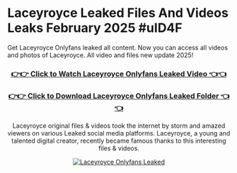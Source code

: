 # Laceyroyce Leaked Files And Videos Leaks February 2025 #uID4F

Get Laceyroyce Onlyfans leaked all content. Now you can access all videos and photos of Laceyroyce. All video and files new update 2025!
<div align="center" title="Laceyroyce Onlyfans Leaked">
  
### [👉👉 Click to Watch Laceyroyce Onlyfans Leaked Video 👈👈](https://links2leaks.com?utm_source=laceyroyce&utm_medium=gitfeb)  
### [👉👉 Click to Download Laceyroyce Onlyfans Leaked Folder 👈👈](https://links2leaks.com?utm_source=laceyroyce&utm_medium=gitfeb)  

Laceyroyce original files & videos took the internet by storm and amazed viewers on various Leaked social media platforms. Laceyroyce, a young and talented digital creator, recently became famous thanks to this interesting files & videos.

[![Laceyroyce Onlyfans Leaked](https://i.ibb.co/93hzkbrt/l2l.gif)](https://links2leaks.com?utm_source=laceyroyce&utm_medium=gitfeb)  

</div>
